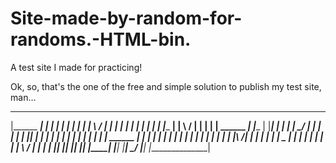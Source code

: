 # Site-made-by-random-for-randoms.-HTML-bin.

A test site I made for practicing!


Ok, so, that's the one of the free and simple solution to publish my test site, man...



 ________________                            ____                             _____        ____     ___________________     _____       _____     _____
|______     _____|                          |    |                           |     |      |    |   |                   |   |     \     /     |   |     |
       |   |                                |    |                           |     |      |    |   |______       ______|   |      \   /      |   |     |
       |   |                      ______   _|    |________                   |     |______|    |          |     |          |       \_/       |   |     |
       |   |                     |      |_|          _____|                  |                 |          |     |          |                 |   |     |
       |   |                     |                        |                  |      ______     |          |     |          |                 |   |     |
       |   |                     |                   _____|                  |     |      |    |          |     |          |    |\     /|    |   |     |
  _____|   |_____                |       _               |                   |     |      |    |          |     |          |    | \   / |    |   |     |_________
 |_______________|               |______| |______________|                   |_____|      |____|          |_____|          |____|  \_/  |____|   |_______________|
